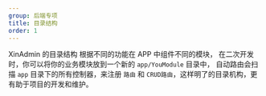 ```yaml
---
group: 后端专项
title: 目录结构
order: 1
---
```


XinAdmin 的目录结构 根据不同的功能在 APP 中组件不同的模块，
在二次开发时，你可以将你的业务模块放到一个新的 `app/YouModule` 目录中，
自动路由会扫描 `app` 目录下的所有控制器，来注册 `路由` 和 `CRUD路由`，这样明了的目录机构，更有助于项目的开发和维护。
